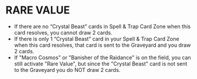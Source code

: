 # RARE VALUE

*   If there are no “Crystal Beast” cards in Spell & Trap Card Zone when this card resolves, you cannot draw 2 cards.
*   If there is only 1 “Crystal Beast” card in your Spell & Trap Card Zone when this card resolves, that card is sent to the Graveyard and you draw 2 cards.
*   If "Macro Cosmos" or "Banisher of the Raidance" is on the field, you can still activate "Rare Value", but since the "Crystal Beast" card is not sent to the Graveyard you do NOT draw 2 cards.
